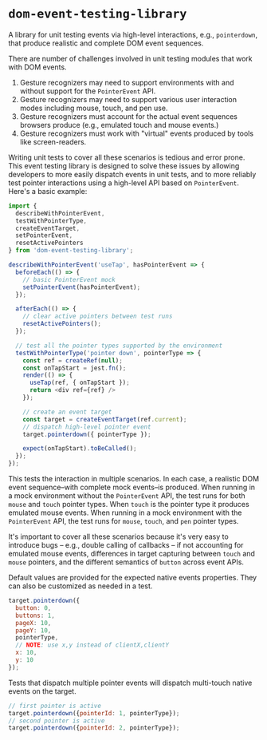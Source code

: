 # `dom-event-testing-library`

A library for unit testing events via high-level interactions, e.g., `pointerdown`,
that produce realistic and complete DOM event sequences.

There are number of challenges involved in unit testing modules that work with
DOM events.

1. Gesture recognizers may need to support environments with and without support for
   the `PointerEvent` API.
2. Gesture recognizers may need to support various user interaction modes including
   mouse, touch, and pen use.
3. Gesture recognizers must account for the actual event sequences browsers produce
   (e.g., emulated touch and mouse events.)
4. Gesture recognizers must work with "virtual" events produced by tools like
   screen-readers.

Writing unit tests to cover all these scenarios is tedious and error prone. This
event testing library is designed to solve these issues by allowing developers to
more easily dispatch events in unit tests, and to more reliably test pointer
interactions using a high-level API based on `PointerEvent`. Here's a basic example:

```js
import {
  describeWithPointerEvent,
  testWithPointerType,
  createEventTarget,
  setPointerEvent,
  resetActivePointers
} from 'dom-event-testing-library';

describeWithPointerEvent('useTap', hasPointerEvent => {
  beforeEach(() => {
    // basic PointerEvent mock
    setPointerEvent(hasPointerEvent);
  });

  afterEach(() => {
    // clear active pointers between test runs
    resetActivePointers();
  });

  // test all the pointer types supported by the environment
  testWithPointerType('pointer down', pointerType => {
    const ref = createRef(null);
    const onTapStart = jest.fn();
    render(() => {
      useTap(ref, { onTapStart });
      return <div ref={ref} />
    });

    // create an event target
    const target = createEventTarget(ref.current);
    // dispatch high-level pointer event
    target.pointerdown({ pointerType });

    expect(onTapStart).toBeCalled();
  });
});
```

This tests the interaction in multiple scenarios. In each case, a realistic DOM
event sequence–with complete mock events–is produced. When running in a mock
environment without the `PointerEvent` API, the test runs for both `mouse` and
`touch` pointer types. When `touch` is the pointer type it produces emulated mouse
events. When running in a mock environment with the `PointerEvent` API, the test
runs for `mouse`, `touch`, and `pen` pointer types.

It's important to cover all these scenarios because it's very easy to introduce
bugs – e.g., double calling of callbacks – if not accounting for emulated mouse
events, differences in target capturing between `touch` and `mouse` pointers, and
the different semantics of `button` across event APIs.

Default values are provided for the expected native events properties. They can
also be customized as needed in a test.

```js
target.pointerdown({
  button: 0,
  buttons: 1,
  pageX: 10,
  pageY: 10,
  pointerType,
  // NOTE: use x,y instead of clientX,clientY
  x: 10,
  y: 10
});
```

Tests that dispatch multiple pointer events will dispatch multi-touch native events
on the target.

```js
// first pointer is active
target.pointerdown({pointerId: 1, pointerType});
// second pointer is active
target.pointerdown({pointerId: 2, pointerType});
```
